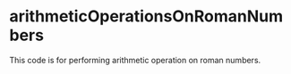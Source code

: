 # arithmeticOperationsOnRomanNumbers
This code is for performing arithmetic operation on roman numbers. 
